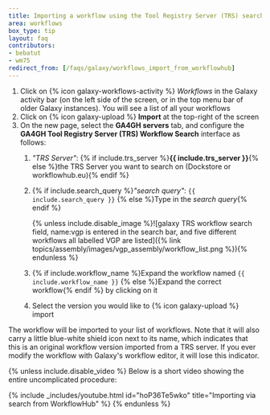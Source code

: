 ```yaml
---
title: Importing a workflow using the Tool Registry Server (TRS) search
area: workflows
box_type: tip
layout: faq
contributors:
- bebatut
- wm75
redirect_from: [/faqs/galaxy/workflows_import_from_workflowhub]
---
```


1. Click on {% icon galaxy-workflows-activity %} *Workflows* in the Galaxy activity bar (on the left side of the screen, or in the top menu bar of older Galaxy instances). You will see a list of all your workflows
2. Click on {% icon galaxy-upload %} **Import** at the top-right of the screen
3. On the new page, select the **GA4GH servers** tab, and configure the **GA4GH Tool Registry Server (TRS) Workflow Search** interface as follows:
   1. *"TRS Server"*: {% if include.trs_server %}**{{ include.trs_server }}**{% else %}the TRS Server you want to search on (Dockstore or workflowhub.eu){% endif %}
   2. {% if include.search_query %}*"search query"*: `{{ include.search_query }}`
      {% else %}Type in the *search query*{% endif %}

      {% unless include.disable_image %}![galaxy TRS workflow search field, name:vgp is entered in the search bar, and five different workflows all labelled VGP are listed]({% link topics/assembly/images/vgp_assembly/workflow_list.png %}){% endunless %}
   3. {% if include.workflow_name %}Expand the workflow named `{{ include.workflow_name }}`
      {% else %}Expand the correct workflow{% endif %} by clicking on it
   4. Select the version you would like to {% icon galaxy-upload %} import

The workflow will be imported to your list of workflows. Note that it will also carry a little blue-white shield icon next to its name, which indicates that this is an original workflow version imported from a TRS server. If you ever modify the workflow with Galaxy's workflow editor, it will lose this indicator.

{% unless include.disable_video %}
Below is a short video showing the entire uncomplicated procedure:

{% include _includes/youtube.html id="hoP36Te5wko" title="Importing via search from WorkflowHub" %}
{% endunless %}
